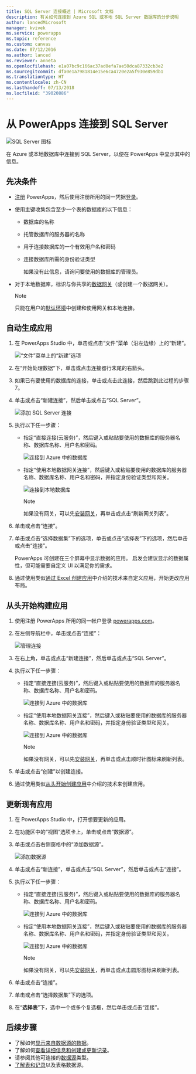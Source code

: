 ```yaml
---
title: SQL Server 连接概述 | Microsoft 文档
description: 有关如何连接到 Azure SQL 或本地 SQL Server 数据库的分步说明
author: lancedMicrosoft
manager: kvivek
ms.service: powerapps
ms.topic: reference
ms.custom: canvas
ms.date: 07/12/2016
ms.author: lanced
ms.reviewer: anneta
ms.openlocfilehash: e1a07bc9c166ac37ad0efa7ae50dca87332cb3e2
ms.sourcegitcommit: dfa0e1a7981814e15e6ca4720e2a5f930e859db1
ms.translationtype: HT
ms.contentlocale: zh-CN
ms.lasthandoff: 07/13/2018
ms.locfileid: "39020886"
---
```

# <a name="connect-to-sql-server-from-powerapps"></a>从 PowerApps 连接到 SQL Server
![SQL Server 图标](./media/connection-azure-sqldatabase/sqlicon.png)

在 Azure 或本地数据库中连接到 SQL Server，以便在 PowerApps 中显示其中的信息。

## <a name="prerequisites"></a>先决条件

* [注册](../../signup-for-powerapps.md) PowerApps，然后使用注册所用的同一凭据[登录](http://web.powerapps.com)。
* 使用主键收集包含至少一个表的数据库的以下信息：
  
  * 数据库的名称
  * 托管数据库的服务器的名称
  * 用于连接数据库的一个有效用户名和密码
  * 连接数据库所需的身份验证类型
    
    如果没有此信息，请询问要使用的数据库的管理员。
* 对于本地数据库，标识与你共享的[数据网关](../gateway-management.md)（或创建一个数据网关）。
  
    > [!NOTE]
  > 只能在用户的[默认环境](../working-with-environments.md)中创建和使用网关和本地连接。

## <a name="generate-an-app-automatically"></a>自动生成应用
1. 在 PowerApps Studio 中，单击或点击“文件”菜单（沿左边缘）上的“新建”。
   
    ![“文件”菜单上的“新建”选项](./media/connection-azure-sqldatabase/file-new.png)
2. 在“开始处理数据”下，单击或点击连接器行末尾的右箭头。
3. 如果已有要使用的数据库的连接，单击或点击此连接，然后跳到此过程的步骤 7。
4. 单击或点击“新建连接”，然后单击或点击“SQL Server”。
   
    ![添加 SQL Server 连接](./media/connection-azure-sqldatabase/add-sql-connection.png)
5. 执行以下任一步骤：
   
   * 指定“直接连接(云服务)”，然后键入或粘贴要使用的数据库的服务器名称、数据库名称、用户名和密码。
     
       ![连接到 Azure 中的数据库](./media/connection-azure-sqldatabase/connect-azure.png)
   * 指定“使用本地数据网关连接”，然后键入或粘贴要使用的数据库的服务器名称、数据库名称、用户名和密码，并指定身份验证类型和网关。
     
       ![连接到本地数据库](./media/connection-azure-sqldatabase/connect-onprem.png)
     
       > [!NOTE]
     > 如果没有网关，可以先[安装网关](../gateway-reference.md)，再单击或点击“刷新网关列表”。
6. 单击或点击“连接”。
7. 单击或点击“选择数据集”下的选项，单击或点击“选择表”下的选项，然后单击或点击“连接”。
   
    PowerApps 可创建在三个屏幕中显示数据的应用。 启发会建议显示的数据属性，但可能需要自定义 UI 以满足你的需求。
8. 通过使用类似[通过 Excel 创建应用](../get-started-create-from-data.md)中介绍的技术来自定义应用，开始更改应用布局。

## <a name="build-an-app-from-scratch"></a>从头开始构建应用
1. 使用注册 PowerApps 所用的同一帐户登录 [powerapps.com](https://web.powerapps.com)。
2. 在左侧导航栏中，单击或点击“连接”：  
   
    ![管理连接](./media/connection-azure-sqldatabase/manage-connections.png)
3. 在右上角，单击或点击“新建连接”，然后单击或点击“SQL Server”。
4. 执行以下任一步骤：
   
   * 指定“直接连接(云服务)”，然后键入或粘贴要使用的数据库的服务器名称、数据库名称、用户名和密码。
     
       ![连接到 Azure 中的数据库](./media/connection-azure-sqldatabase/connect-azure-portal.png)
   * 指定“使用本地数据网关连接”，然后键入或粘贴要使用的数据库的服务器名称、数据库名称、用户名和密码，并指定身份验证类型和网关。
     
       ![连接到 Azure 中的数据库](./media/connection-azure-sqldatabase/connect-onprem-portal.png)
     
       > [!NOTE]
     > 如果没有网关，可以先[安装网关](../gateway-reference.md)，再单击或点击顺时针图标来刷新列表。
5. 单击或点击“创建”以创建连接。
6. 通过使用类似[从头开始创建应用](../get-started-create-from-blank.md)中介绍的技术来创建应用。

## <a name="update-an-existing-app"></a>更新现有应用
1. 在 PowerApps Studio 中，打开想要更新的应用。
2. 在功能区中的“视图”选项卡上，单击或点击“数据源”。
3. 单击或点击右侧窗格中的“添加数据源”。
   
    ![添加数据源](./media/connection-azure-sqldatabase/add-data-source.png)
4. 单击或点击“新连接”，单击或点击“SQL Server”，然后单击或点击“连接”。
5. 执行以下任一步骤：
   
   * 指定“直接连接(云服务)”，然后键入或粘贴要使用的数据库的服务器名称、数据库名称、用户名和密码。
     
       ![连接到 Azure 中的数据库](./media/connection-azure-sqldatabase/connect-azure-fromblank.png)
   * 指定“使用本地数据网关连接”，然后键入或粘贴要使用的数据库的服务器名称、数据库名称、用户名和密码，并指定身份验证类型和网关。
     
       ![连接到 Azure 中的数据库](./media/connection-azure-sqldatabase/connect-onprem-fromblank.png)
     
       > [!NOTE]
     > 如果没有网关，可以先[安装网关](../gateway-reference.md)，再单击或点击圆形图标来刷新列表。
6. 单击或点击“连接”。
7. 单击或点击“选择数据集”下的选项。
8. 在“**选择表**”下，选中一个或多个复选框，然后单击或点击“连接”。

## <a name="next-steps"></a>后续步骤
* 了解如何[显示来自数据源的数据](../add-gallery.md)。
* 了解如何[查看详细信息和创建或更新记录](../add-form.md)。
* 请参阅其他可连接的[数据源](../connections-list.md)类型。  
* [了解表和记录](../working-with-tables.md)以及表格数据源。

<!--NotAvailableYet
## View the available functions ##
This connection includes the following functions:

| Function Name |  Description |
| --- | --- |
|[GetItems](connection-azure-sqldatabase.md#getitems) | Retrieves rows from a SQL table |
|[PostItem](connection-azure-sqldatabase.md#postitem) | Inserts a new row into a SQL table |
|[GetItem](connection-azure-sqldatabase.md#getitem) | Retrieves a single row from a SQL table |
|[DeleteItem](connection-azure-sqldatabase.md#deleteitem) | Deletes a row from a SQL table |
|[PatchItem](connection-azure-sqldatabase.md#patchitem) | Updates an existing row in a SQL table |
|[GetTables](connection-azure-sqldatabase.md#gettables) | Retrieves tables from a SQL database |

### GetItems
Get rows: Retrieves rows from a SQL table

#### Input properties

| Name| Data Type|Required|Description|
| ---|---|---|---|
|table|string|yes|Name of SQL table|
|$skip|integer|no|Number of entries to skip (default = 0)|
|$top|integer|no|Maximum number of entries to retrieve (default = 256)|
|$filter|string|no|An ODATA filter query to restrict the number of entries|
|$orderby|string|no|An ODATA orderBy query for specifying the order of entries|

### PostItem
Insert row: Inserts a new row into a SQL table

#### Input properties

| Name| Data Type|Required|Description|
| ---|---|---|---|
|table|string|yes|Name of SQL table|
|item| |yes|Row to insert into the specified table in SQL|

#### Output properties

| Property Name | Data Type | Required | Description |
|---|---|---|---|
|value|array|No | |


### GetItem
Get row: Retrieves a single row from a SQL table

#### Input properties

| Name| Data Type|Required|Description|
| ---|---|---|---|
|table|string|yes|Name of SQL table|
|id|string|yes|Unique identifier of the row to retrieve|

#### Output properties

| Property Name | Data Type | Required | Description |
|---|---|---|---|
|ItemInternalId|string|No | |


### DeleteItem
Delete row: Deletes a row from a SQL table

#### Input properties

| Name| Data Type|Required|Description|
| ---|---|---|---|
|table|string|yes|Name of SQL table|
|id|string|yes|Unique identifier of the row to delete|

#### Output properties
None.

### PatchItem
Update row: Updates an existing row in a SQL table

#### Input properties

| Name| Data Type|Required|Description|
| ---|---|---|---|
|table|string|yes|Name of SQL table|
|id|string|yes|Unique identifier of the row to update|
|item| |yes|Row with updated values|

#### Output properties

| Property Name | Data Type | Required | Description |
|---|---|---|---|
|ItemInternalId|string|No | &nbsp; |


### GetTables
Get tables: Retrieves tables from a SQL database

#### Input properties
None.

#### Output properties

| Property Name | Data Type | Required | Description |
|---|---|---|---|
|value|array|No | Can output the Name and DisplayName properties |

### ExecuteProcedure
Execute stored procedure: Executes a stored procedure in SQL

#### Input properties

| Name| Data Type|Required|Description|
| ---|---|---|---|
|procedure|string|yes|Procedure name|
|parameters| |yes|Input parameters|

#### Output properties
Result of the stored procedure execution.

| Property Name | Data Type | Required | Description |
|---|---|---|---|
|OutputParameters|object|No | Output parameter values |
|ReturnCode|integer|No | Return code of a procedure |
|ResultSets|object|No | Result sets|

-->
